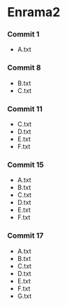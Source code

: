# Enrama2

### Commit 1
- A.txt
### Commit 8
- B.txt
- C.txt
### Commit 11
- C.txt
- D.txt
- E.txt
- F.txt
### Commit 15
- A.txt
- B.txt
- C.txt
- D.txt
- E.txt
- F.txt
### Commit 17
- A.txt
- B.txt
- C.txt
- D.txt
- E.txt
- F.txt
- G.txt
